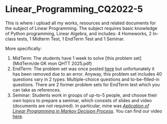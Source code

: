 ﻿# Linear_Programming_CQ2022-5

This is where i upload all my works, resources and related documents for the subject of Linear Programming. The subject requires basic knowledge of Python programming, Linear Algebra, and includes: 4 Homeworks, 2 In-class tests, 1 Midterm Test, 1 EndTerm Test and 1 Seminar.

More specifically:
1. MidTerm: The students have 1 week to solve [this problem set](MidTerm/de GK mon QHTT 2025.pdf)
2. EndTerm: The problem set was once posted [here](https://www.facebook.com/groups/194100121222992) but unfortunately it has been removed due to an error. Anyway, this problem set includes 40 questions vary in 2 types: Multiple-choice questions and to-be-filled-in questions. There are 2 former problem sets for EndTerm test which you can take as references. 
3. Seminar: Students work in groups of up-to-5 people, and choose their own topics to prepare a seminar, which consists of slides and video (documents are not required). In particular, mine was [*Aplication of Linear Programming in Markov Decision Process*](Seminar/Slide.pdf). You can find our video [here](https://youtu.be/1ybFCWxHqcI).
